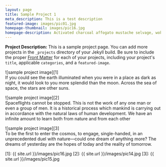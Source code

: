 ```yaml
---
layout: page
title: Sample Project 1
meta_description: This is a test description
featured-image: images/pic01.jpg
homepage-thumbnail: images/pic16.jpg
homepage-description: Activated charcoal affogato mustache selvage, woke blog wolf YOLO readymade mumblecore bushwick tilde keytar sartorial unicorn. Knausgaard tattooed pinterest pug everyday carry tumblr. Ugh pitchfork kogi skateboard tote bag.
---
```


**Project Description:** This is a sample project page. You can add more projects in the `_projects` directory of your Jekyll build. Be sure to include the proper [Front Matter](https://jekyllrb.com/docs/frontmatter/) for each of your projects, including your project's `title`, applicable `categories`, and a `featured-image`.

![sample project image][1]  
If you could see the earth illuminated when you were in a place as dark as night, it would look to you more splendid than the moon. Across the sea of space, the stars are other suns.

![sample project image][2]  
Spaceflights cannot be stopped. This is not the work of any one man or even a group of men. It is a historical process which mankind is carrying out in accordance with the natural laws of human development. We have an infinite amount to learn both from nature and from each other

![sample project image][3]  
To be the first to enter the cosmos, to engage, single-handed, in an unprecedented duel with nature—could one dream of anything more? The dreams of yesterday are the hopes of today and the reality of tomorrow.


<!-- Referenced Images -->
[1]: {{ site.url }}/images/pic16.jpg
[2]: {{ site.url }}/images/pic14.jpg
[3]: {{ site.url }}/images/pic15.jpg
